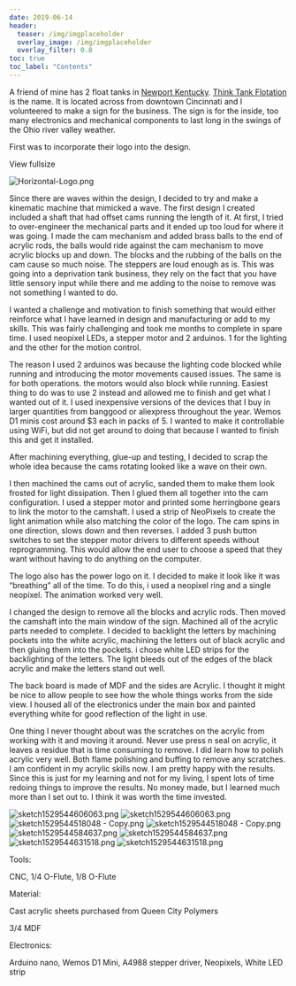 ```yaml
---
date: 2019-06-14
header:
  teaser: /img/imgplaceholder
  overlay_image: /img/imgplaceholder
  overlay_filter: 0.8
toc: true
toc_label: "Contents"
--- 
```

A friend of mine has 2 float tanks in [Newport
Kentucky](https://goo.gl/maps/4vnYSc2uBMRMsCvj9). [Think Tank
Flotation](http://www.thinktankflotation.com/) is the name. It is located
across from downtown Cincinnati and I volunteered to make a sign for the
business. The sign is for the inside, too many electronics and mechanical
components to last long in the swings of the Ohio river valley weather.

First was to incorporate their logo into the design.

View fullsize

![Horizontal-Logo.png](/img/Horizontal-Logo.png)

Since there are waves within the design, I decided to try and make a kinematic
machine that mimicked a wave. The first design I created included a shaft that
had offset cams running the length of it. At first, I tried to over-engineer
the mechanical parts and it ended up too loud for where it was going. I made
the cam mechanism and added brass balls to the end of acrylic rods, the balls
would ride against the cam mechanism to move acrylic blocks up and down. The
blocks and the rubbing of the balls on the cam cause so much noise. The
steppers are loud enough as is. This was going into a deprivation tank
business, they rely on the fact that you have little sensory input while there
and me adding to the noise to remove was not something I wanted to do.

I wanted a challenge and motivation to finish something that would either
reinforce what I have learned in design and manufacturing or add to my skills.
This was fairly challenging and took me months to complete in spare time. I
used neopixel LEDs, a stepper motor and 2 arduinos. 1 for the lighting and the
other for the motion control.

The reason I used 2 arduinos was because the lighting code blocked while
running and introducing the motor movements caused issues. The same is for
both operations. the motors would also block while running. Easiest thing to
do was to use 2 instead and allowed me to finish and get what I wanted out of
it. I used inexpensive versions of the devices that I buy in larger quantities
from banggood or aliexpress throughout the year. Wemos D1 minis cost around $3
each in packs of 5. I wanted to make it controllable using WiFi, but did not
get around to doing that because I wanted to finish this and get it installed.

After machining everything, glue-up and testing, I decided to scrap the whole
idea because the cams rotating looked like a wave on their own.

I then machined the cams out of acrylic, sanded them to make them look frosted
for light dissipation. Then I glued them all together into the cam
configuration. I used a stepper motor and printed some herringbone gears to
link the motor to the camshaft. I used a strip of NeoPixels to create the
light animation while also matching the color of the logo. The cam spins in
one direction, slows down and then reverses. I added 3 push button switches to
set the stepper motor drivers to different speeds without reprogramming. This
would allow the end user to choose a speed that they want without having to do
anything on the computer.

The logo also has the power logo on it. I decided to make it look like it was
“breathing” all of the time. To do this, i used a neopixel ring and a single
neopixel. The animation worked very well.

I changed the design to remove all the blocks and acrylic rods. Then moved the
camshaft into the main window of the sign. Machined all of the acrylic parts
needed to complete. I decided to backlight the letters by machining pockets
into the white acrylic, machining the letters out of black acrylic and then
gluing them into the pockets. i chose white LED strips for the backlighting of
the letters. The light bleeds out of the edges of the black acrylic and make
the letters stand out well.

The back board is made of MDF and the sides are Acrylic. I thought it might be
nice to allow people to see how the whole things works from the side view. I
housed all of the electronics under the main box and painted everything white
for good reflection of the light in use.

One thing I never thought about was the scratches on the acrylic from working
with it and moving it around. Never use press n seal on acrylic, it leaves a
residue that is time consuming to remove. I did learn how to polish acrylic
very well. Both flame polishing and buffing to remove any scratches. I am
confident in my acrylic skills now. I am pretty happy with the results. Since
this is just for my learning and not for my living, I spent lots of time
redoing things to improve the results. No money made, but I learned much more
than I set out to. I think it was worth the time invested.

![sketch1529544606063.png](/img/sketch1529544606063.png)
![sketch1529544606063.png](/img/sketch1529544606063.png)
![sketch1529544518048 -
Copy.png](/img/sketch1529544518048+-+Copy.png)
![sketch1529544518048 -
Copy.png](/img/sketch1529544518048+-+Copy.png)
![sketch1529544584637.png](/img/sketch1529544584637.png)
![sketch1529544584637.png](/img/sketch1529544584637.png)
![sketch1529544631518.png](/img/sketch1529544631518.png)
![sketch1529544631518.png](/img/sketch1529544631518.png)

  
  

Tools:

CNC, 1/4 O-Flute, 1/8 O-Flute

Material:

Cast acrylic sheets purchased from Queen City Polymers

3/4 MDF

Electronics:

Arduino nano, Wemos D1 Mini, A4988 stepper driver, Neopixels, White LED strip

  
  


